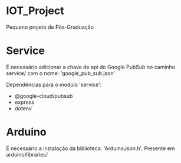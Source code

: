 # IOT_Project
Pequeno projeto de Pós-Graduação

# Service

É necessário adicionar a chave de api do Google PubSub no caminho service/ com o nome: 'google_pub_sub.json'

Dependências para o modulo 'service':
  - @google-cloud/pubsub
  - express
  - dotenv

# Arduino

É necessário a instalação da biblioteca: 'ArduinoJson.h'. Presente em arduino/libraries/
